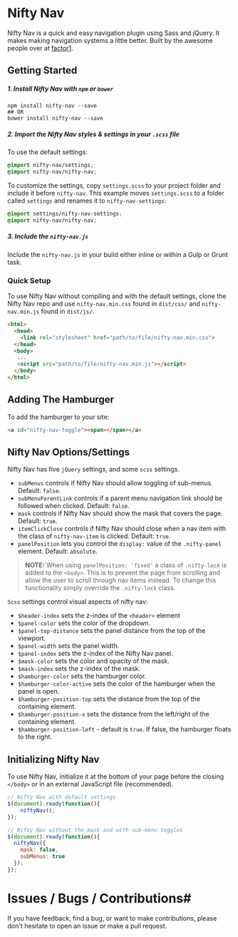 # Nifty Nav
Nifty Nav is a quick and easy navigation plugin using Sass and jQuery. It makes
making navigation systems a little better. Built by the awesome people over at [factor1](http://factor1studios.com).

## Getting Started

##### 1. Install Nifty Nav with `npm` or `bower`

```
npm install nifty-nav --save
## OR
bower install nifty-nav --save
```

##### 2. Import the Nifty Nav styles & settings in your `.scss` file

To use the default settings:

```scss
@import nifty-nav/settings;
@import nifty-nav/nifty-nav;
```

To customize the settings, copy `settings.scss` to your project folder and include
it before `nifty-nav`. This example moves `settings.scss` to a folder called
`settings` and renames it to `nifty-nav-settings`:

```scss
@import settings/nifty-nav-settings;
@import nifty-nav/nifty-nav;
```

##### 3. Include the `nifty-nav.js`
Include the `nifty-nav.js` in your build either inline or within a Gulp or Grunt
task.

### Quick Setup
To use Nifty Nav without compiling and with the default settings, clone the Nifty Nav repo and use
`nifty-nav.min.css` found in `dist/css/` and `nifty-nav.min.js` found in `dist/js/`.

```html
<html>
  <head>
    <link rel="stylesheet" href="path/to/file/nifty-nav.min.css">
  </head>
  <body>
   ...
   <script src="path/to/file/nifty-nav.min.js"></script>
  </body>
</html>
```

## Adding The Hamburger
To add the hamburger to your site:

```html
<a id="nifty-nav-toggle"><span></span></a>
```

## Nifty Nav Options/Settings
Nifty Nav has five `jQuery` settings, and some `scss` settings.

- `subMenus` controls if Nifty Nav should allow toggling of sub-menus. Default: `false`.
- `subMenuParentLink` controls if a parent menu navigation link should be followed when clicked. Default: `false`.
- `mask` controls if Nifty Nav should show the mask that covers the page. Default: `true`.
- `itemClickClose` controls if Nifty Nav should close when a nav item with the class of `nifty-nav-item`
is clicked. Default: `true`.
- `panelPosition` lets you control the `display:` value of the `.nifty-panel` element. Default: `absolute`.

> **NOTE:**  When using `panelPosition: 'fixed'` a class of `.nifty-lock` is added
> to the `<body>`. This is to prevent the page from scrolling and allow the user to scroll
> through nav items instead. To change this functionality simply override the `.nifty-lock` class.


`Scss` settings control visual aspects of nifty nav:

- `$header-index` sets the z-index of the `<header>` element
- `$panel-color` sets the color of the dropdown.
- `$panel-top-distance` sets the panel distance from the top of the viewport.
- `$panel-width` sets the panel width.
- `$panel-index` sets the z-index of the Nifty Nav panel.
- `$mask-color` sets the color and opacity of the mask.
- `$mask-index` sets the z-index of the mask.
- `$hamburger-color` sets the hamburger color.
- `$hamburger-color-active` sets the color of the hamburger when the panel is open.
- `$hamburger-position-top` sets the distance from the top of the containing element.
- `$hamburger-position-x` sets the distance from the left/right of the containing element.
- `$hamburger-position-left` - default is `true`. If false, the hamburger floats to the right.

## Initializing Nifty Nav
To use Nifty Nav, initialize it at the bottom of your page before the closing `</body>` or in an external JavaScript file (recommended).

```js
// Nifty Nav with default settings
$(document).ready(function(){
	niftyNav();
});

// Nifty Nav without the mask and with sub-menu toggles
$(document).ready(function(){
  niftyNav({
    mask: false,
    subMenus: true
  });
});
```


# Issues / Bugs / Contributions#
If you have feedback, find a bug, or want to make contributions, please don't hesitate
to open an issue or make a pull request.
